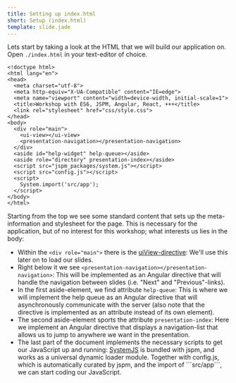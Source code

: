 ```yaml
---
title: Setting up index.html
short: Setup (index.html)
template: slide.jade
---
```


Lets start by taking a look at the HTML that we will build our application on. Open ```./index.html``` in your text-editor of choice.

    <!doctype html>
    <html lang="en">
    <head>
      <meta charset="utf-8">
      <meta http-equiv="X-UA-Compatible" content="IE=edge">
      <meta name="viewport" content="width=device-width, initial-scale=1">
      <title>Workshop with ES6, JSPM, Angular, React, +++</title>
      <link rel="stylesheet" href="css/style.css">
    </head>
    <body>
      <div role="main">
        <ui-view></ui-view>
        <presentation-navigation></presentation-navigation>
      </div>
      <aside id="help-widget" help-queue></aside>
      <aside role="directory" presentation-index></aside>
      <script src="jspm_packages/system.js"></script>
      <script src="config.js"></script>
      <script>
        System.import('src/app');
      </script>
    </body>
    </html>

Starting from the top we see some standard content that sets up the meta-information and stylesheet for the page. This is necessary for the application, but of no interest for this workshop; what interests us lies in the body:

* Within the ```<div role="main">``` there is the [uiView-directive](http://angular-ui.github.io/ui-router/site/#/api/ui.router.state.directive:ui-view): We'll use this later on to load our slides.
* Right below it we see ```<presentation-navigation></presentation-navigation>```: This will be implemented as an Angular directive that will handle the navigation between slides (i.e. "Next" and "Previous"-links).
* In the first aside-element, we find attribute ```help-queue```: This is where we will implement the help queue as an Angular directive that will asynchronously communicate with the server (also note that the directive is implemented as an attribute instead of its own element).
* The second aside-element sports the attribute ```presentation-index```: Here we implement an Angular directive that displays a navigation-list that allows us to jump to anywhere we want in the presentation.
* The last part of the document implements the necessary scripts to get our JavaScript up and running: [SystemJS](https://github.com/systemjs/systemjs) is bundled with jspm, and works as a universal dynamic loader module. Together with config.js, which is automatically curated by jspm, and the import of ´´´src/app´´´, we can start coding our JavaScript.